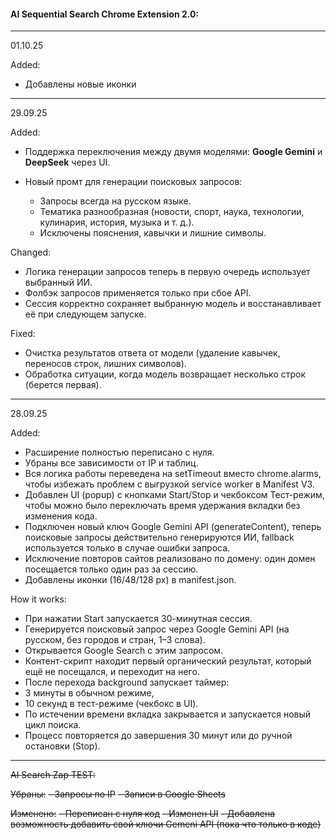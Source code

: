#### AI Sequential Search Chrome Extension 2.0:
----------------

01.10.25

Added:
* Добавлены новые иконки


---
29.09.25

Added:

* Поддержка переключения между двумя моделями: **Google Gemini** и **DeepSeek** через UI.
* Новый промт для генерации поисковых запросов:

  * Запросы всегда на русском языке.
  * Тематика разнообразная (новости, спорт, наука, технологии, кулинария, история, музыка и т. д.).
  * Исключены пояснения, кавычки и лишние символы.

Changed:

* Логика генерации запросов теперь в первую очередь использует выбранный ИИ.
* Фолбэк запросов применяется только при сбое API.
* Сессия корректно сохраняет выбранную модель и восстанавливает её при следующем запуске.

Fixed:

* Очистка результатов ответа от модели (удаление кавычек, переносов строк, лишних символов).
* Обработка ситуации, когда модель возвращает несколько строк (берется первая).

---


28.09.25

Added:
- Расширение полностью переписано с нуля.
- Убраны все зависимости от IP и таблиц.
- Вся логика работы переведена на setTimeout вместо chrome.alarms, чтобы избежать проблем с выгрузкой service worker в Manifest V3.
- Добавлен UI (popup) с кнопками Start/Stop и чекбоксом Тест-режим, чтобы можно было переключать время удержания вкладки без изменения кода.
- Подключен новый ключ Google Gemini API (generateContent), теперь поисковые запросы действительно генерируются ИИ, fallback используется только в случае ошибки запроса.
- Исключение повторов сайтов реализовано по домену: один домен посещается только один раз за сессию.
- Добавлены иконки (16/48/128 px) в manifest.json.

How it works:
- При нажатии Start запускается 30-минутная сессия.
- Генерируется поисковый запрос через Google Gemini API (на русском, без городов и стран, 1–3 слова).
- Открывается Google Search с этим запросом.
- Контент-скрипт находит первый органический результат, который ещё не посещался, и переходит на него.
- После перехода background запускает таймер:
- 3 минуты в обычном режиме,
- 10 секунд в тест-режиме (чекбокс в UI).
- По истечении времени вкладка закрывается и запускается новый цикл поиска.
- Процесс повторяется до завершения 30 минут или до ручной остановки (Stop).

---------------------------
~~AI Search Zap TEST:~~

~~Убраны:~~
~~- Запросы по IP~~
~~- Записи в Google Sheets~~

~~Изменено:~~
~~- Переписан с нуля код~~
~~- Изменен UI~~
~~- Добавлена возможность добавить свой ключи Gemeni API (пока что только в коде)~~
